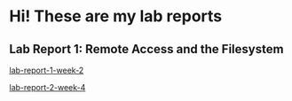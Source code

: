 # Hi! These are my lab reports

## Lab Report 1: Remote Access and the Filesystem


[lab-report-1-week-2](https://Kenry3.github.io/cse15l-lab-reports/lab-report-1-week-2.html)

[lab-report-2-week-4](https://Kenry3.github.io/cse15l-lab-reports/lab-report-2-week-4.html)
